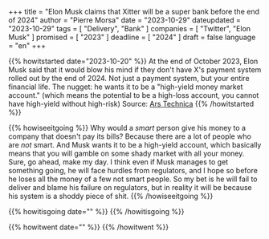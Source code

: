 +++
title     			= "Elon Musk claims that Xitter will be a super bank before the end of 2024"
author  		  = "Pierre Morsa"
date 		      = "2023-10-29"
dateupdated   = "2023-10-29"
tags			 		= [ "Delivery", "Bank" ]
companies			= [ "Twitter", "Elon Musk" ]
promised			= [ "2023" ]
deadline				= [ "2024" ]
draft      		= false
language				= "en"
+++

{{% howitstarted date="2023-10-20" %}}
At the end of October 2023, Elon Musk said that it would blow his mind if they don't have X's payment system rolled out by the end of 2024. Not just a payment system, but your entire financial life. The nugget: he wants it to be a "high-yield money market account." (which means the potential to be a high-loss account, you cannot have high-yield without high-risk) Source: [Ars Technica](https://arstechnica.com/tech-policy/2023/10/elon-musk-wants-your-entire-financial-life-on-x-by-2024/)
{{% /howitstarted %}}

<!--more-->

{{% howiseeitgoing %}}
Why would a *smart* person give his money to a company that doesn't pay its bills? Because there are a lot of people who are *not* smart. And Musk wants it to be a high-yield account, which basically means that you will gamble on some shady market with all your money. Sure, go ahead, make my day. I think even if Musk manages to get something going, he will face hurdles from regulators, and I hope so before he loses all the money of a few not smart people. So my bet is he will fail to deliver and blame his failure on regulators, but in reality it will be because his system is a shoddy piece of shit.
{{% /howiseeitgoing %}}

{{% howitisgoing date="" %}}
{{% /howitisgoing %}}

{{% howitwent date="" %}}
{{% /howitwent %}}